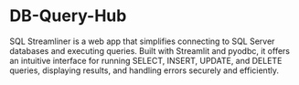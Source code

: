 # DB-Query-Hub
SQL Streamliner is a web app that simplifies connecting to SQL Server databases and executing queries. Built with Streamlit and pyodbc, it offers an intuitive interface for running SELECT, INSERT, UPDATE, and DELETE queries, displaying results, and handling errors securely and efficiently.
